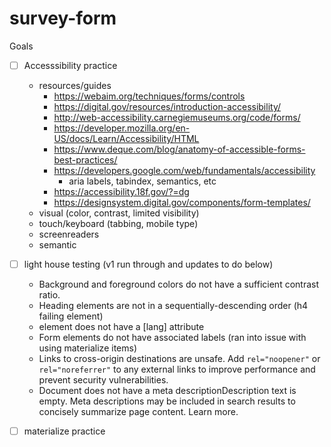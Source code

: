 # survey-form

Goals 
- [ ] Accesssibility practice 
    - resources/guides
        - https://webaim.org/techniques/forms/controls
        - https://digital.gov/resources/introduction-accessibility/
        - http://web-accessibility.carnegiemuseums.org/code/forms/
        - https://developer.mozilla.org/en-US/docs/Learn/Accessibility/HTML
        - https://www.deque.com/blog/anatomy-of-accessible-forms-best-practices/
        - https://developers.google.com/web/fundamentals/accessibility
            - aria labels, tabindex, semantics, etc
        - https://accessibility.18f.gov/?=dg
        - https://designsystem.digital.gov/components/form-templates/
    - visual (color, contrast, limited visibility)
    - touch/keyboard (tabbing, mobile type)
    - screenreaders
    - semantic
- [ ] light house testing (v1 run through and updates to do below)
    - Background and foreground colors do not have a sufficient contrast ratio.
    - Heading elements are not in a sequentially-descending order (h4 failing element)
    - <html> element does not have a [lang] attribute
    - Form elements do not have associated labels (ran into issue with using materialize items)
    - Links to cross-origin destinations are unsafe. Add `rel="noopener"` or `rel="noreferrer"` to any external links to improve performance and prevent security vulnerabilities.
    - Document does not have a meta descriptionDescription text is empty. Meta descriptions may be included in search results to concisely summarize page content. Learn more.
- [ ] materialize practice

